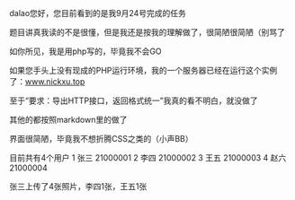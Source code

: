 dalao您好，您目前看到的是我9月24号完成的任务

题目讲真我读的不是很懂，但是我还是按我的理解做了，很简陋很简陋（别骂了

如你所见，我是用php写的，毕竟我不会GO

如果您手头上没有现成的PHP运行环境，我的一个服务器已经在运行这个实例了：www.nickxu.top

至于“要求：导出HTTP接口，返回格式统一”我真的看不明白，就没做了

其他的都按照markdown里的做了

界面很简陋，毕竟我不想折腾CSS之类的（小声BB）

目前共有4个用户
1 张三 21000001
2 李四 21000002
3 王五 21000003
4 赵六 21000004

张三上传了4张照片，李四1张，王五1张
